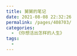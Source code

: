 ```yaml
---
title: 舅舅的笔记
date: 2021-08-08 22:32:26
permalink: /pages/408703/
categories:
  - 《你想活出怎样的人生》
tags:
  - 
---
```

